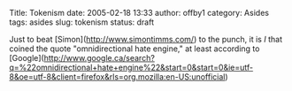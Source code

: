 Title: Tokenism
date: 2005-02-18 13:33
author: offby1
category: Asides
tags: asides
slug: tokenism
status: draft

Just to beat \[Simon\](<http://www.simontimms.com/>) to the punch, it is *I* that coined the quote "omnidirectional hate engine," at least according to \[Google\](<http://www.google.ca/search?q=%22omnidirectional+hate+engine%22&start=0&start=0&ie=utf-8&oe=utf-8&client=firefox&rls=org.mozilla:en-US:unofficial>)
